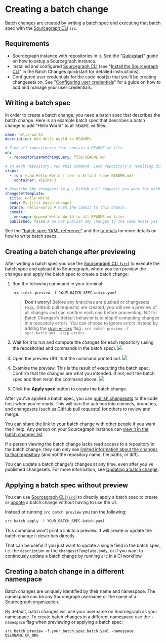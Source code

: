 # Creating a batch change

Batch changes are created by writing a [batch spec](../references/batch_spec_yaml_reference.md) and executing that batch spec with the [Sourcegraph CLI](https://github.com/sourcegraph/src-cli) `src`.

## Requirements

- Sourcegraph instance with repositories in it. See the "[Quickstart](../../index.md#quickstart)" guide on how to setup a Sourcegraph instance.
- Installed and configured [Sourcegraph CLI](https://github.com/sourcegraph/src-cli) (see "[Install the Sourcegraph CLI](../quickstart.md#install-the-sourcegraph-cli)" in the Batch Changes quickstart for detailed instructions).
- Configured user credentials for the code host(s) that you'll be creating changesets on. See "[Configuring user credentials](configuring_user_credentials.md)" for a guide on how to add and manage your user credentials.

## Writing a batch spec

In order to create a batch change, you need a batch spec that describes the batch change. Here is an example batch spec that describes a batch change to add "Hello World" to all `README.md` files:

```yaml
name: hello-world
description: Add Hello World to READMEs

# Find all repositories that contain a README.md file.
on:
  - repositoriesMatchingQuery: file:README.md

# In each repository, run this command. Each repository's resulting diff is captured.
steps:
  - run: echo Hello World | tee -a $(find -name README.md)
    container: alpine:3

# Describe the changeset (e.g., GitHub pull request) you want for each repository.
changesetTemplate:
  title: Hello World
  body: My first batch change!
  branch: hello-world # Push the commit to this branch.
  commit:
    message: Append Hello World to all README.md files
  published: false # Do not publish any changes to the code hosts yet
```

See the ["batch spec YAML reference"](../references/batch_spec_yaml_reference.md) and the [tutorials](../tutorials/index.md) for more details on how to write batch specs.

## Creating a batch change after previewing

After writing a batch spec you use the [Sourcegraph CLI (`src`)](https://github.com/sourcegraph/src-cli) to execute the batch spec and upload it to Sourcegraph, where you can preview the changes and apply the batch spec to create a batch change:

1. Run the following command in your terminal:

    <pre><code>src batch preview -f <em>YOUR_BATCH_SPEC.batch.yaml</em></code></pre>

    > **Don't worry!** Before any branches are pushed or changesets (e.g., GitHub pull requests) are created, you will see a preview of all changes and can confirm each one before proceeding.
    > NOTE: Batch Changes's default behavior is to stop if computing changes in a repository errors. You can choose to ignore errors instead by adding the [`skip-errors`](../../cli/references/batch/preview.md) flag : `src batch preview -f spec.batch.yml -skip-errors`

1. Wait for it to run and compute the changes for each repository (using the repositories and commands in the batch spec).
    <img src="https://sourcegraphstatic.com/docs/images/batch_changes/src_batch_preview_waiting.png" class="screenshot">
1. Open the preview URL that the command printed out.
    <img src="https://sourcegraphstatic.com/docs/images/batch_changes/src_batch_preview_link.png" class="screenshot">
1. Examine the preview. This is the result of executing the batch spec. Confirm that the changes are what you intended. If not, edit the batch spec and then rerun the command above.
    <img src="https://sourcegraphstatic.com/docs/images/batch_changes/browser_batch_preview.png" class="screenshot">
1. Click the **Apply spec** button to create the batch change.

After you've applied a batch spec, you can [publish changesets](publishing_changesets.md) to the code host when you're ready. This will turn the patches into commits, branches, and changesets (such as GitHub pull requests) for others to review and merge.

You can share the link to your batch change with other people if you want their help. Any person on your Sourcegraph instance can [view it in the batch changes list](viewing_batch_changes.md).

If a person viewing the batch change lacks read access to a repository in the batch change, they can only see [limited information about the changes to that repository](../explanations/permissions_in_batch_changes.md#repository-permissions-for-batch-changes) (and not the repository name, file paths, or diff).

You can update a batch change's changes at any time, even after you've published changesets. For more information, see [Updating a batch change](updating_a_batch_change.md).

## Applying a batch spec without preview

You can use [Sourcegraph CLI (`src`)](https://github.com/sourcegraph/src-cli) to directly apply a batch spec to create or [update](updating_a_batch_change.md) a batch change without having to use the UI.

Instead of running `src batch preview` you run the following:

```bash
src batch apply -f YOUR_BATCH_SPEC.batch.yaml
```

This command won't print a link to a preview. It will create or update the batch change it describes directly.

That can be useful if you just want to update a single field in the batch spec, i.e. the `description` or the `changesetTemplate.body`, or if you want to continously update a batch change by running `src` in a CI workflow.

## Creating a batch change in a different namespace

Batch changes are uniquely identified by their name and namespace. The namespace can be any Sourcegraph username or the name of a Sourcegraph organization.

By default, batch changes will use your username on Sourcegraph as your namespace. To create batch changes in a different namespace use the `-namespace` flag when previewing or applying a batch spec:

```
src batch preview -f your_batch_spec.batch.yaml -namespace USERNAME_OR_ORG
```

